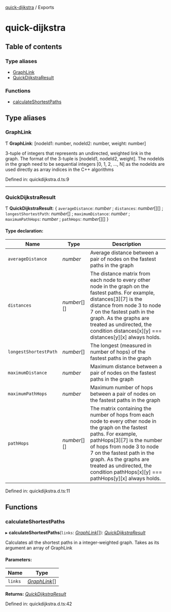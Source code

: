 [quick-dijkstra](README.md) / Exports

# quick-dijkstra

## Table of contents

### Type aliases

- [GraphLink](modules.md#graphlink)
- [QuickDijkstraResult](modules.md#quickdijkstraresult)

### Functions

- [calculateShortestPaths](modules.md#calculateshortestpaths)

## Type aliases

### GraphLink

Ƭ **GraphLink**: [nodeId1: number, nodeId2: number, weight: number]

3-tuple of integers that represents an undirected, weighted link in the graph.
 The format of the 3-tuple is [nodeId1, nodeId2, weight]. The nodeIds in the graph
 need to be sequential integers [0, 1, 2, ..., N] as the nodeIds are used directly
 as array indices in the C++ algorithms

Defined in: quickdijkstra.d.ts:9

___

### QuickDijkstraResult

Ƭ **QuickDijkstraResult**: { `averageDistance`: *number* ; `distances`: *number*[][] ; `longestShortestPath`: *number*[] ; `maximumDistance`: *number* ; `maximumPathHops`: *number* ; `pathHops`: *number*[][]  }

#### Type declaration:

Name | Type | Description |
------ | ------ | ------ |
`averageDistance` | *number* | Average distance between a pair of nodes on the fastest paths in the graph   |
`distances` | *number*[][] | The distance matrix from each node to every other node in the graph on the fastest paths. For example, distances[3][7] is the distance from node 3 to node 7 on the fastest path in the graph. As the graphs are treated as undirected, the condition distances[x][y] === distances[y][x] always holds.   |
`longestShortestPath` | *number*[] | The longest (measured in number of hops) of the fastest paths in the graph   |
`maximumDistance` | *number* | Maximum distance between a pair of nodes on the fastest paths in the graph   |
`maximumPathHops` | *number* | Maximum number of hops between a pair of nodes on the fastest paths in the graph   |
`pathHops` | *number*[][] | The matrix containing the number of hops from each node to every other node in the graph on the fastest paths. For example, pathHops[3][7] is the number of hops from node 3 to node 7 on the fastest path in the graph. As the graphs are treated as undirected, the condition pathHops[x][y] === pathHops[y][x] always holds.   |

Defined in: quickdijkstra.d.ts:11

## Functions

### calculateShortestPaths

▸ **calculateShortestPaths**(`links`: [*GraphLink*](modules.md#graphlink)[]): [*QuickDijkstraResult*](modules.md#quickdijkstraresult)

Calculates all the shortest paths in a integer-weighted graph.
Takes as its argument an array of GraphLink

#### Parameters:

Name | Type |
------ | ------ |
`links` | [*GraphLink*](modules.md#graphlink)[] |

**Returns:** [*QuickDijkstraResult*](modules.md#quickdijkstraresult)

Defined in: quickdijkstra.d.ts:42
